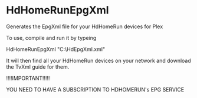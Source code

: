 # HdHomeRunEpgXml
Generates the EpgXml file for your HdHomeRun devices for Plex

To use, compile and run it by typeing

HdHomeRunEpgXml "C:\HdEpgXml.xml"

It will then find all your HdHomeRun devices on your network and download the TvXml guide for them.

!!!!IMPORTANT!!!!!

YOU NEED TO HAVE A SUBSCRIPTION TO HDHOMERUN's EPG SERVICE